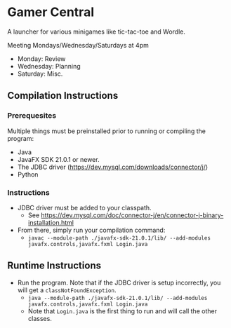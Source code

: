 # Gamer Central

A launcher for various minigames like tic-tac-toe and Wordle.

Meeting Mondays/Wednesday/Saturdays at 4pm
- Monday: Review
- Wednesday: Planning
- Saturday: Misc.

## Compilation Instructions
### Prerequesites
Multiple things must be preinstalled prior to running or compiling the program:
- Java
- JavaFX SDK 21.0.1 or newer.
- The JDBC driver (https://dev.mysql.com/downloads/connector/j/)
- Python

### Instructions
- JDBC driver must be added to your classpath.
    - See https://dev.mysql.com/doc/connector-j/en/connector-j-binary-installation.html
- From there, simply run your compilation command:
    - `javac --module-path ./javafx-sdk-21.0.1/lib/ --add-modules javafx.controls,javafx.fxml Login.java`

## Runtime Instructions
- Run the program. Note that if the JDBC driver is setup incorrectly, you will get a `classNotFoundException`.
    - `java --module-path ./javafx-sdk-21.0.1/lib/ --add-modules javafx.controls,javafx.fxml Login.java`
    - Note that `Login.java` is the first thing to run and will call the other classes.
